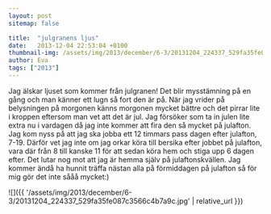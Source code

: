 ```yaml
---
layout: post
sitemap: false

title:  "julgranens ljus"
date:   2013-12-04 22:53:04 +0100
thumbnail-img: /assets/img/2013/december/6-3/20131204_224337_529fa35fe087c3566c4b7a9c.jpg
author: Eva
tags: ["2013"]
---
```


Jag älskar ljuset som kommer från julgranen! Det blir mysstämning på en gång och man känner ett lugn så fort den är på. När jag vrider på belysningen på morgonen känns morgonen mycket bättre och det pirrar lite i kroppen eftersom man vet att det är jul. Jag försöker som ta in julen lite extra nu i vardagen då jag inte kommer att fira den så mycket på julafton. Jag kom nyss på att jag ska jobba ett 12 timmars pass dagen efter julafton, 7-19. Därför vet jag inte om jag orkar köra till bersika efter jobbet på julafton, vara där från 8 till kanske 11 för att sedan köra hem och stiga upp 6 dagen efter. Det lutar nog mot att jag är hemma själv på julaftonskvällen. Jag kommer ändå ha hunnit träffa nästan alla på förmiddagen på julafton så för mig gör det inte sååå mycket:)

![]({{ '/assets/img/2013/december/6-3/20131204_224337_529fa35fe087c3566c4b7a9c.jpg'  | relative_url }})

